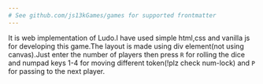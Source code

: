```yaml
---
# See github.com/js13kGames/games for supported frontmatter
---
```

It is web implementation of Ludo.I have used simple html,css and vanilla js for developing this game.The layout is made using div element(not using canvas).Just enter the number of players then press  `R` for rolling the dice and numpad keys 1-4 for moving different token(!plz check num-lock) and `P` for passing to the next player.